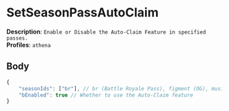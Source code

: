 # SetSeasonPassAutoClaim

**Description**: `Enable or Disable the Auto-Claim Feature in specified passes.` \
**Profiles**: `athena`

## Body

```js
{
    "seasonIds": ["br"], // br (Battle Royale Pass), figment (OG), musicpass (Festival), juno (LEGO)
    "bEnabled": true // Whether to use the Auto-Claim feature
}
```
